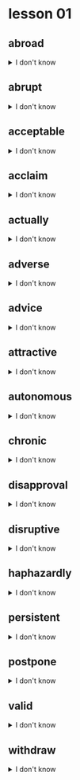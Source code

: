# lesson 01

## abroad
<details>
<summary>I don't know</summary>

+ adv. &nbsp; &nbsp; to or in another country

+ syn. &nbsp; &nbsp; overseas; internationally

</details>

## abrupt
<details>
<summary>I don't know</summary>

+ adv. &nbsp; &nbsp; abruptly

+ n. &nbsp; &nbsp; abruptness

+ adj. &nbsp; &nbsp; quick; without warning

+ syn. &nbsp; &nbsp; sudden

</details>

## acceptable
<details>
<summary>I don't know</summary>

+ v. &nbsp; &nbsp; accept

+ adv. &nbsp; &nbsp; acceptably

+ n. &nbsp; &nbsp; acceptability

+ adj. &nbsp; &nbsp; allowable or satisfactory

+ syn. &nbsp; &nbsp; permissible

</details>

## acclaim
<details>
<summary>I don't know</summary>

+ adj. &nbsp; &nbsp; acclaimed

+ n. &nbsp; &nbsp; enthusiastic approval; applause

+ syn. &nbsp; &nbsp; praise

</details>

## actually
<details>
<summary>I don't know</summary>

+ adj. &nbsp; &nbsp; actual

+ adv. &nbsp; &nbsp; being in existence, real or factual

+ syn. &nbsp; &nbsp; truly

</details>

## adverse
<details>
<summary>I don't know</summary>

+ adv. &nbsp; &nbsp; adversely

+ n. &nbsp; &nbsp; adversary

+ adj. &nbsp; &nbsp; displeasing, objectionable, or bad

+ syn. &nbsp; &nbsp; unfavorable

</details>

## advice
<details>
<summary>I don't know</summary>

+ v. &nbsp; &nbsp; advise

+ adj. &nbsp; &nbsp; advisable

+ n. &nbsp; &nbsp; a recommendation given by someone not associated with the problem or situation

+ syn. &nbsp; &nbsp; suggestion

</details>

## attractive
<details>
<summary>I don't know</summary>

+ v. &nbsp; &nbsp; attract

+ n. &nbsp; &nbsp; attractiveness

+ adv. &nbsp; &nbsp; attractively

+ adj. &nbsp; &nbsp; calling attention to; pleasing; creating interest; pretty

+ syn. &nbsp; &nbsp; appealing

</details>

## autonomous
<details>
<summary>I don't know</summary>

+ adv. &nbsp; &nbsp; autonomously

+ adj. &nbsp; &nbsp; by itself; with no association

+ syn. &nbsp; &nbsp; independent

</details>

## chronic
<details>
<summary>I don't know</summary>

+ adv. &nbsp; &nbsp; chronically

+ adj. &nbsp; &nbsp; always present; continual

+ syn. &nbsp; &nbsp; constant

</details>

## disapproval
<details>
<summary>I don't know</summary>

+ v. &nbsp; &nbsp; disapprove

+ adv. &nbsp; &nbsp; disapprovingly

+ n. &nbsp; &nbsp; the act of disagreeing; not giving approval

+ syn. &nbsp; &nbsp; objection

</details>

## disruptive
<details>
<summary>I don't know</summary>

+ v. &nbsp; &nbsp; disrupt

+ n. &nbsp; &nbsp; disruption

+ adv. &nbsp; &nbsp; disruptively

+ adj. &nbsp; &nbsp; causing confusion and interruption

+ syn. &nbsp; &nbsp; disturbing

</details>

## haphazardly
<details>
<summary>I don't know</summary>

+ adj. &nbsp; &nbsp; haphazard

+ n. &nbsp; &nbsp; haphazardness

+ adv. &nbsp; &nbsp; having no order or pattern; by chance

+ syn. &nbsp; &nbsp; arbitrarily; carelessly

</details>

## persistent
<details>
<summary>I don't know</summary>

+ v. &nbsp; &nbsp; persist

+ n. &nbsp; &nbsp; persistence

+ adv. &nbsp; &nbsp; persistently

+ adj. &nbsp; &nbsp; continuous; refusing to give up; firm in action or decision

+ syn. &nbsp; &nbsp; constant

</details>

## postpone
<details>
<summary>I don't know</summary>

+ adj. &nbsp; &nbsp; postponable

+ n. &nbsp; &nbsp; postponement

+ v. &nbsp; &nbsp; to change to a later time; to delay

+ syn. &nbsp; &nbsp; reschedule

</details>

## valid
<details>
<summary>I don't know</summary>

+ n. &nbsp; &nbsp; validity

+ adv. &nbsp; &nbsp; validly

+ adj. &nbsp; &nbsp; producing a desired result based on truths or facts

+ syn. &nbsp; &nbsp; convincing

</details>

## withdraw
<details>
<summary>I don't know</summary>

+ n. &nbsp; &nbsp; withdrawal

+ v. &nbsp; &nbsp; to remove, take out, or take back

+ syn. &nbsp; &nbsp; extract

</details>
